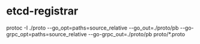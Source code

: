 # etcd-registrar


protoc -I ./proto --go_opt=paths=source_relative --go_out=./proto/pb --go-grpc_opt=paths=source_relative --go-grpc_out=./proto/pb proto/*.proto